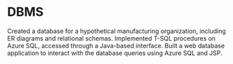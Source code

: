 # DBMS
Created a database for a hypothetical manufacturing organization, including ER diagrams and relational schemas.
Implemented T-SQL procedures on Azure SQL, accessed through a Java-based interface.
Built a web database application to interact with the database queries using Azure SQL and JSP.

